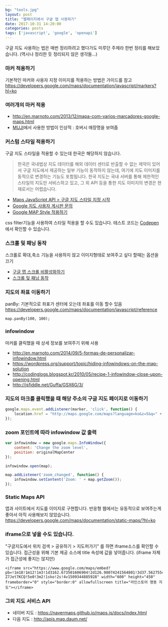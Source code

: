 ```yaml
---
bg: "tools.jpg"
layout: post
title: "웹페이지에서 구글 맵 사용하기"
date: 2017-10-31 14:20:00
categories: posts
tags: ['javascript', 'google', 'openapi']
---
```


구글 지도 사용하는 법은 매번 정리하려고 했다가도 미루던 주제라 한번 정리를 해보았습니다.
(역시나 정리한 듯 정리되지 않은 생각들...)

### 마커 적용하기
기본적인 마커와 사용자 지정 이미지를 적용하는 방법은 가이드를 참고
https://developers.google.com/maps/documentation/javascript/markers?hl=ko

### 여러개의 마커 적용
- http://en.marnoto.com/2013/12/mapa-com-varios-marcadores-google-maps.html
- [MUJI](http://www.muji.com/storelocator/)에서 사용한 방법이 인상적 : 호버시 매장명을 보여줌

### 커스텀 스타일 적용하기
구글 지도 스타일을 적용할 수 있는데 한국은 해당하지 않습니다.

> 한국은 국내법상 지도 데이터를 해외 데이터 센터로 반출할 수 없는 제약이 있어서 구글 지도에서 제공하는 일부 기능이 동작하지 않는데, 여기에 지도 이미지를 동적으로 변경하는 기능도 포함됩니다. 한국 지도는 국내 서버를 통해 제한적인 스타일의 지도만 서비스하고 있고, 그 외 API 등을 통한 지도 이미지의 변경은 현재로서는 어렵습니다.

- [Maps JavaScript API > 구글 지도 스타일 지정 시작](https://developers.google.com/maps/documentation/javascript/styling?hl=ko)
- [Google 지도 사용자 게시판 문의](https://productforums.google.com/forum/#!topic/maps-ko/AI_0FslsAs4)
- [Google MAP Style 적용하기](https://medium.com/guleum/google-map-style-적용하기-3042efc85c7e)

css filter기능을 사용하여 스타일 적용을 할 수도 있습니다.
테스트 코드는 [Codepen](https://codepen.io/pigjh1/pen/YEPGem)에서 확인할 수 있습니다.

### 스크롤 및 패닝 동작
스크롤로 확대,축소 기능을 사용하지 않고 이미지형태로 보여주고 싶다 할때는 옵션을 끄기

- [구글 맵 스크롤 비활성화하기](http://www.thewordcracker.com/miscellaneous/how-to-disable-google-map-scrol/)
- [스크롤 및 패닝 동작](https://developers.google.com/maps/documentation/javascript/interaction?hl=ko)

### 지도의 좌표 이동하기
panBy: 기본적으로 좌표가 센터에 오는데 좌표를 이동 할수 있음
https://developers.google.com/maps/documentation/javascript/reference
```
map.panBy(100, 100);
```

### infowindow
마커를 클릭했을 때 상세 정보를 보여주기 위해 사용
- http://en.marnoto.com/2014/09/5-formas-de-personalizar-infowindow.html
- https://wordpress.org/support/topic/hiding-infowindows-on-the-map-solution
- http://codinglogs.blogspot.kr/2010/05/recipe-1-infowindow-close-upon-opening.html
- http://jsfiddle.net/Guffa/GSX6G/3/

### 지도의 마크를 클릭했을 때 해당 주소의 구글 지도 페이지로 이동하기
```javascript
google.maps.event.addListener(marker, 'click', function() {
    location.href = "http://maps.google.com/maps?language=ko&z=5&q=" + encodeURI("서울특별시 구로구 구로동 222-14");
});
```

### zoom 포인트에 따라 infowindow 값 출력
```javascript
var infowindow = new google.maps.InfoWindow({
    content: 'Change the zoom level',
    position: originalMapCenter
});

infowindow.open(map);

map.addListener('zoom_changed', function() {
    infowindow.setContent('Zoom: ' + map.getZoom());
});
```

### Static Maps API
앱과 사이트에서 지도를 이미지로 구현합니다.
반응형 웹에서는 유동적으로 보여주는게 좋아서 아직 사용해보지 않았습니다.
https://developers.google.com/maps/documentation/static-maps/?hl=ko

### iframe으로 넣을 수도 있습니다.
"구글지도에서 위치 검색 > 공유하기 > 지도퍼가기" 를 하면 iframe소스를 확인할 수 있습니다.
접근성을 위해 기본 제공 소스에 title 속성에 값을 넣어줍니다. (iframe 자체가 접근성에 좋지는 않지만)
```
<iframe src="https://www.google.com/maps/embed?pb=!1m18!1m12!1m3!1d3162.673501606904!2d126.98074241564801!3d37.562755482101664!2m3!1f0!2f0!3f0!3m2!1i1024!2i768!4f13.1!3m3!1m2!1s0x357ca2f0f1f1583d%3A0xd1f6a6e94f8697d8!2zTGluZSBGcmllbmRzIO2UjOuemOq3uOyLrSDsiqTthqDslrQg66qF64-Z7Jet7KCQ!5e0!3m2!1sko!2s!4v1509344885928" width="600" height="450" frameborder="0" style="border:0" allowfullscreen title="라인스토어 명동 지도"></iframe>
```

### 그외 지도 서비스 API
- 네이버 지도 : https://navermaps.github.io/maps.js/docs/index.html
- 다음 지도 : http://apis.map.daum.net/

